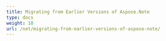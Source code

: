 ```yaml
---
title: Migrating from Earlier Versions of Aspose.Note
type: docs
weight: 10
url: /net/migrating-from-earlier-versions-of-aspose-note/
---
```



